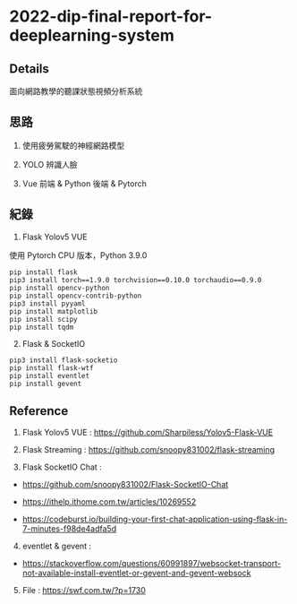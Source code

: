 # 2022-dip-final-report-for-deeplearning-system

## Details

面向網路教學的聽課狀態視頻分析系統


## 思路

1. 使用疲勞駕駛的神經網路模型

2. YOLO 辨識人臉

3. Vue 前端 & Python 後端 & Pytorch

## 紀錄

1. Flask Yolov5 VUE

使用 Pytorch CPU 版本，Python 3.9.0

```
pip install flask
pip3 install torch==1.9.0 torchvision==0.10.0 torchaudio==0.9.0
pip install opencv-python   
pip install opencv-contrib-python
pip3 install pyyaml
pip install matplotlib
pip install scipy
pip install tqdm
```

2. Flask & SocketIO

```
pip3 install flask-socketio
pip install flask-wtf
pip install eventlet
pip install gevent
```

## Reference

1. Flask Yolov5 VUE : https://github.com/Sharpiless/Yolov5-Flask-VUE

2. Flask Streaming : https://github.com/snoopy831002/flask-streaming

3. Flask SocketIO Chat : 

- https://github.com/snoopy831002/Flask-SocketIO-Chat

- https://ithelp.ithome.com.tw/articles/10269552

- https://codeburst.io/building-your-first-chat-application-using-flask-in-7-minutes-f98de4adfa5d

4. eventlet & gevent :

- https://stackoverflow.com/questions/60991897/websocket-transport-not-available-install-eventlet-or-gevent-and-gevent-websock

5. File : https://swf.com.tw/?p=1730

